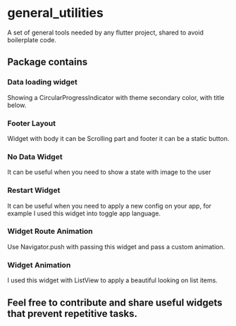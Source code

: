 # general_utilities

A set of general tools needed by any flutter project, shared to avoid boilerplate code.

## Package contains

### Data loading widget

Showing a CircularProgressIndicator with theme secondary color, with title below.

### Footer Layout

Widget with body it can be Scrolling part and footer it can be a static button.

### No Data Widget

It can be useful when you need to show a state with image to the user

### Restart Widget

It can be useful when you need to apply a new config on your app, for example I used this widget into toggle app language.

### Widget Route Animation

Use Navigator.push with passing this widget and pass a custom animation.

### Widget Animation

I used this widget with ListView to apply a beautiful looking on list items.


## Feel free to contribute and share useful widgets that prevent repetitive tasks.


